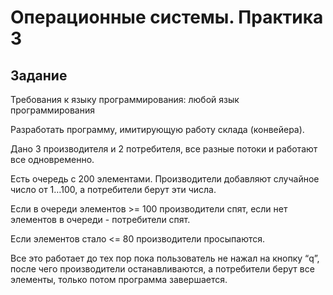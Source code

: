 <h1>Операционные системы. Практика 3</h1>
<h2>Задание</h2>
Требования к языку программирования: любой язык программирования</br>

Разработать программу, имитирующую работу склада (конвейера).</br>

Дано 3 производителя и 2 потребителя, все разные потоки и работают все одновременно.</br>

Есть очередь с 200 элементами. Производители добавляют случайное число от 1…100, а потребители берут эти числа.</br>

Если в очереди элементов >= 100 производители спят, если нет элементов в очереди - потребители спят.</br>

Если элементов стало <= 80 производители просыпаются.</br>

Все это работает до тех пор пока пользователь не нажал на кнопку “q”, после чего производители останавливаются, а потребители берут все элементы, только потом программа завершается.</br>
